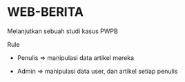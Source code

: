 # WEB-BERITA

Melanjutkan sebuah studi kasus PWPB

Rule

- Penulis => manipulasi data artikel mereka

- Admin => manipulasi data user, dan artikel setiap penulis
